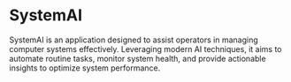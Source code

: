 # SystemAI
SystemAI is an application designed to assist operators in managing computer systems effectively. Leveraging modern AI techniques, it aims to automate routine tasks, monitor system health, and provide actionable insights to optimize system performance.
